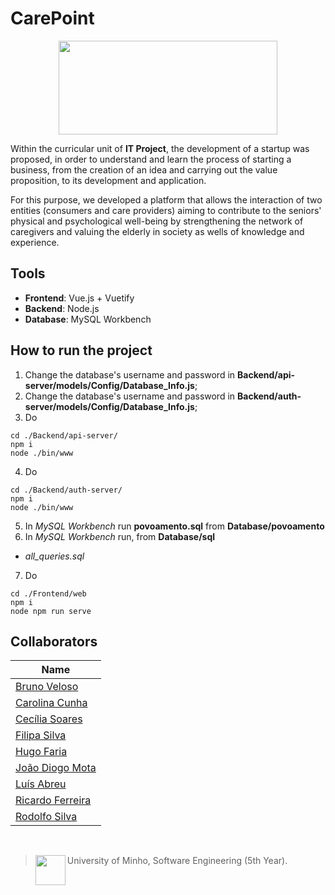 # CarePoint 

<p align="center">
  <img src="https://github.com/RicardoJSFerreira/PI/blob/main/Frontend/web/src/assets/logo.png" height="150" width="350" >
</p>

Within the curricular unit of **IT Project**, the development of a startup was proposed, in order to understand and learn the process of starting a business, from the creation of an idea and carrying out the value proposition, to its development and application.
    
For this purpose, we developed a platform that allows the interaction of two entities (consumers and care providers) aiming to contribute to the seniors' physical and psychological well-being by strengthening the network of caregivers and valuing the elderly in society as wells of knowledge and experience.

## Tools
* **Frontend**: Vue.js + Vuetify
* **Backend**: Node.js
* **Database**: MySQL Workbench

## How to run the project

1. Change the database's username and password in __Backend/api-server/models/Config/Database_Info.js__;
2. Change the database's username and password in __Backend/auth-server/models/Config/Database_Info.js__;
3. Do 
~~~
cd ./Backend/api-server/
npm i
node ./bin/www 
~~~

4. Do
~~~
cd ./Backend/auth-server/
npm i
node ./bin/www 
~~~

5. In *MySQL Workbench* run __povoamento.sql__ from __Database/povoamento__ 
6. In *MySQL Workbench* run, from __Database/sql__
  * *all_queries.sql*

7. Do
~~~
cd ./Frontend/web
npm i
node npm run serve
~~~

## Collaborators

| Name            	|
|-----------------	|
| [Bruno Veloso](https://github.com/brunocv)      	|
| [Carolina Cunha](https://github.com/13caroline)  	|
| [Cecília Soares](https://github.com/soaresCecilia) |
| [Filipa Silva]() |
| [Hugo Faria](https://github.com/HugoOSFaria) |
| [João Diogo Mota](https://github.com/JoaoDiogoMota) 	|
| [Luís Abreu](https://github.com/luisabreu102030) |
| [Ricardo Ferreira](https://github.com/RicardoJSFerreira)      	|
| [Rodolfo Silva](https://github.com/Th0l)      	|

<br>

> <img src="https://seeklogo.com/images/U/Universidade_do_Minho-logo-CB2F98451C-seeklogo.com.png" align="left" height="48" width="48" > University of Minho, Software Engineering (5th Year).
